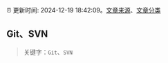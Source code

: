 :alarm_clock: 更新时间: 2024-12-19 18:42:09。[文章来源](/README.md)、[文章分类](/TAGS.md)

## Git、SVN


> 关键字：`Git`、`SVN`



